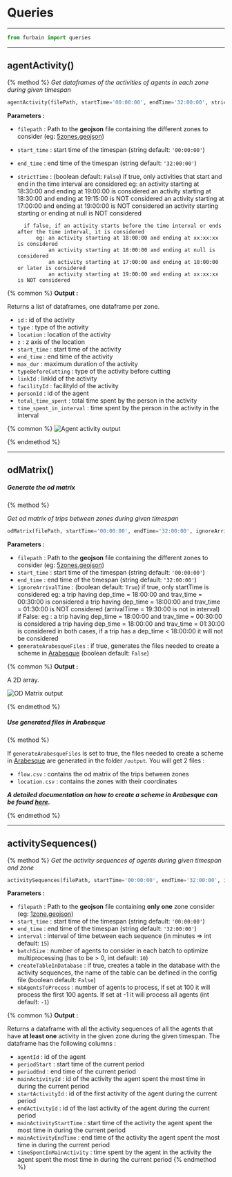 # Queries

___

```python
from furbain import queries
```
___

## agentActivity()
{% method %}
_Get dataframes of the activities of agents in each zone during given timespan_

```python
agentActivity(filePath, startTime='00:00:00', endTime='32:00:00', strictTime=False)
```

**Parameters :**
* `filepath` : Path to the **geojson** file containing the different zones to consider (eg: [5zones.geojson](https://github.com/gabRpt/matsim-output-postgreSQL-converter/blob/main/resources/sample/5zones.geojson))
* `start_time` : start time of the timespan (string default: `'00:00:00'`)
* `end_time` : end time of the timespan (string default: `'32:00:00'`)
* `strictTime` : (boolean default: `False`)
        if true, only activities that start and end in the time interval are considered
            eg: an activity starting at 18:30:00 and ending at 19:00:00 is considered
                an activity starting at 18:30:00 and ending at 19:15:00 is NOT considered
                an activity starting at 17:00:00 and ending at 19:00:00 is NOT considered
                an activity starting starting or ending at null is NOT considered

        if false, if an activity starts before the time interval or ends after the time interval, it is considered
            eg: an activity starting at 18:00:00 and ending at xx:xx:xx is considered
                an activity starting at 18:00:00 and ending at null is considered
                an activity starting at 17:00:00 and ending at 18:00:00 or later is considered
                an activity starting at 19:00:00 and ending at xx:xx:xx is NOT considered

{% common %}
__Output :__

Returns a list of dataframes, one dataframe per zone.

* `id` : id of the activity
* `type` : type of the activity
* `location` : location of the activity
* `z` : z axis of the location
* `start_time` : start time of the activity
* `end_time` : end time of the activity
* `max_dur` : maximum duration of the activity
* `typeBeforeCutting` : type of the activity before cutting
* `linkId` : linkId of the activity
* `facilityId` : facilityId of the activity
* `personId` : id of the agent
* `total_time_spent` : total time spent by the person in the activity
* `time_spent_in_interval` : time spent by the person in the activity in the interval

{% common %}
![Agent activity output](https://raw.githubusercontent.com/gabRpt/matsim-output-postgreSQL-converter/main/resources/docs/queries/agent_activity_output.png)

{% endmethod %}

___

## odMatrix()

##### Generate the od matrix

{% method %}

_Get od matrix of trips between zones during given timespan_

```python
odMatrix(filePath, startTime='00:00:00', endTime='32:00:00', ignoreArrivalTime=True, generateArabesqueFiles=False)
```

**Parameters :**
* `filepath` : Path to the **geojson** file containing the different zones to consider (eg: [5zones.geojson](https://github.com/gabRpt/matsim-output-postgreSQL-converter/blob/main/resources/sample/5zones.geojson))
* `start_time` : start time of the timespan (string default: `'00:00:00'`)
* `end_time` : end time of the timespan (string default: `'32:00:00'`)
* `ignoreArrivalTime` : (boolean default: `True`)
        if true, only startTime is considered
        eg: a trip having dep_time = 18:00:00 and trav_time = 00:30:00 is considered
            a trip having dep_time = 18:00:00 and trav_time = 01:30:00 is NOT considered (arrivalTime = 19:30:00 is not in interval)
        if False:
        eg : a trip having dep_time = 18:00:00 and trav_time = 00:30:00 is considered
                a trip having dep_time = 18:00:00 and trav_time = 01:30:00 is considered
        in both cases, if a trip has a dep_time < 18:00:00 it will not be considered
* `generateArabesqueFiles` : if true, generates the files needed to create a scheme in [Arabesque](http://arabesque.ifsttar.fr/) (boolean default: `False`)

{% common %}
__Output :__

A 2D array.

![OD Matrix output](https://raw.githubusercontent.com/gabRpt/matsim-output-postgreSQL-converter/main/resources/docs/queries/OD_matrix_output.png)


{% endmethod %}

##### Use generated files in Arabesque

{% method %}

If `generateArabesqueFiles` is set to true, the files needed to create a scheme in [Arabesque](http://arabesque.ifsttar.fr/) are generated in the folder `/output`.
You will get 2 files :
* `flow.csv` : contains the od matrix of the trips between zones
* `location.csv` : contains the zones with their coordinates

_**A detailed documentation on how to create a scheme in Arabesque can be found [here](https://gflowiz.github.io/arabesque/).**_

{% endmethod %}

___

## activitySequences()
{% method %}
_Get the activity sequences of agents during given timespan and zone_

```python
activitySequences(filePath, startTime='00:00:00', endTime='32:00:00', interval=15, batchSize=10, createTableInDatabase=False, nbAgentsToProcess=-1)
```

**Parameters :**
* `filepath` : Path to the **geojson** file containing **only one** zone consider (eg: [1zone.geojson](https://github.com/gabRpt/matsim-output-postgreSQL-converter/blob/main/resources/sample/1zone.geojson))
* `start_time` : start time of the timespan (string default: `'00:00:00'`)
* `end_time` : end time of the timespan (string default: `'32:00:00'`)
* `interval` : interval of time between each sequence (in minutes => int default: `15`)
* `batchSize` : number of agents to consider in each batch to optimize multiprocessing (has to be > 0, int default: `10`)
* `createTableInDatabase` : if true, creates a table in the database with the activity sequences, the name of the table can be defined in the config file (boolean default: `False`)
* `nbAgentsToProcess` : number of agents to process, if set at 100 it will process the first 100 agents. If set at -1 it will process all agents (int default: `-1`)

{% common %}
__Output :__

Returns a dataframe with all the activity sequences of all the agents that have **at least one** activity in the given zone during the given timespan.
The dataframe has the following columns :

* `agentId` : id of the agent
* `periodStart` : start time of the current period
* `periodEnd` : end time of the current period
* `mainActivityId` : id of the activity the agent spent the most time in during the current period
* `startActivityId` : id of the first activity of the agent during the current period
* `endActivityId` : id of the last activity of the agent during the current period
* `mainActivityStartTime` : start time of the activity the agent spent the most time in during the current period
* `mainActivityEndTime` : end time of the activity the agent spent the most time in during the current period
* `timeSpentInMainActivity` : time spent by the agent in the activity the agent spent the most time in during the current period
{% endmethod %}